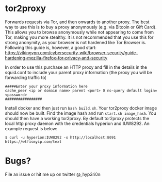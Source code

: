 # tor2proxy
Forwards requests via Tor, and then onwards to another proxy. The best way to use this is to
buy a proxy anonymously (e.g. via Bitcoin or Gift Card). This allows you to browse anonymously
while not appearing to come from Tor, making you more stealthy. It is not recommended that
you use this for strong anonymity, as your browser is not hardened like Tor Browser is. Following
this guide is, however, a good start: https://vikingvpn.com/cybersecurity-wiki/browser-security/guide-hardening-mozilla-firefox-for-privacy-and-security

In order to use this purchase an HTTP proxy and fill in the details in the squid.conf to include
your parent proxy information (the proxy you will be forwarding traffic to)

```
#####Enter your proxy information here
cache_peer <ip or domain name> parent <port> 0 no-query default login=<password>
#################
```

Install docker and then just run `bash build.sh`. Your tor2proxy docker image should now be built.
Find the image hash and run `start.sh image_hash`. You should then have
a working tor2proxy. By default tor2proxy protects the local http proxy daemon with the
credentials hyperion and IUW8292. An example request is below:

```
$ curl -u hyperion:IUW8292 -x http://localhost:8091 https://wtfismyip.com/text
```

# Bugs?

File an issue or hit me up on twitter @_hyp3ri0n